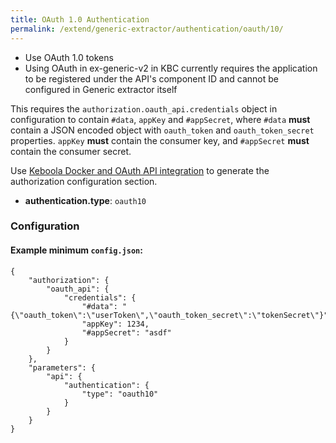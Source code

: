 ```yaml
---
title: OAuth 1.0 Authentication
permalink: /extend/generic-extractor/authentication/oauth/10/
---
```


- Use OAuth 1.0 tokens
- Using OAuth in ex-generic-v2 in KBC currently requires the application to be registered under the API's component ID and cannot be configured in Generic extractor itself

This requires the `authorization.oauth_api.credentials` object in configuration to contain `#data`, `appKey` and `#appSecret`, where `#data` **must** contain a JSON encoded object with `oauth_token` and `oauth_token_secret` properties. `appKey` **must** contain the consumer key, and `#appSecret` **must** contain the consumer secret.

Use [Keboola Docker and OAuth API integration](https://github.com/keboola/docker-bundle/blob/master/ENVIRONMENT.md#oauth-api-v2-integration) to generate the authorization configuration section.

- **authentication.type**: `oauth10`

### Configuration

#### Example minimum `config.json`:

    {
        "authorization": {
            "oauth_api": {
                "credentials": {
                    "#data": "{\"oauth_token\":\"userToken\",\"oauth_token_secret\":\"tokenSecret\"}",
                    "appKey": 1234,
                    "#appSecret": "asdf"
                }
            }
        },
        "parameters": {
            "api": {
                "authentication": {
                    "type": "oauth10"
                }
            }
        }
    }
